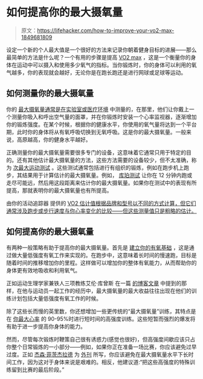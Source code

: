 # 如何提高你的最大摄氧量

> 原文：<https://lifehacker.com/how-to-improve-your-vo2-max-1849681809>

设定一个新的个人最大值是一个很好的方法来记录你朝着健身目标的进展——那么最简单的方法是什么呢？一个有用的步骤是提高 [VO2 max](https://lifehacker.com/what-is-vo2max-1845077747) ，这是一个衡量你的身体在运动中可以摄入和使用多少氧气的指标。当你锻炼时，你的身体可以利用的氧气越多，你的表现就会越好，无论你是在跑长跑还是进行网球或足球等运动。



## 如何测量你的最大摄氧量

你的 [最大摄氧量通常是在实验室或医疗环境](https://www.cnet.com/health/fitness/vo2-max-the-fitness-metric-that-can-help-you-run-faster-and-workout-harder/) 中测量的，在那里，他们让你戴上一个测量你吸入和呼出空气量的面罩，并在你锻炼时安装一个心率监视器，逐渐增加你的锻炼强度。在某个时候，根据你的健康水平，你使用的氧气量将达到一个平台期，此时你的身体将从有氧呼吸切换到无氧呼吸。这是你的最大摄氧量。一般来说，高原越高，你的健身水平越好。

正确测量你的最大摄氧量需要很多专门的设备，这意味着它通常只用于特定的目的。还有其他估计最大摄氧量的方法，这些方法需要的设备较少，但不太准确，称为 [次最大运动测试](https://www.healthline.com/health/vo2-max#measuring-it) 。这些测试通常包括进行有组织的锻炼，例如在跑步机上跑步，其结果用于计算估计的最大摄氧量。例如， [库珀测试](https://www.verywellfit.com/fitness-test-for-endurance-12-minute-run-3120264) 让你在 12 分钟内跑或走尽可能远，然后用这段距离来估计你的最大摄氧量。如果你在测试中的表现有所提高，那就表明你的最大摄氧量也有所提高。

由你的活动追踪器 提供的 [VO2 估计值根据品牌和型号以不同的方式计算，但它们通常涉及跑步或步行速度与你心率变化的比较——但这些测量值只是粗略的估计。](https://www.runnersworld.com/gear/a20856601/can-your-watch-estimate-your-vo2-max/)

## **如何提高你的最大摄氧量**

有两种一般策略有助于提高你的最大摄氧量。首先是 [建立你的有氧基础](https://www.outsideonline.com/health/running/training-advice/running-101/build-better-aerobic-base/) ，这是通过做大量低强度有氧工作来实现的。在跑步中，这意味着长时间的慢速跑，目标是随着时间的推移增加你的里程。这样做可以增加你的整体有氧能力，从而帮助你的身体更有效地吸收和利用氧气。

正如运动生理学家兼铁人三项教练艾伦·库曾斯 在一篇 [的博客文章](https://simplifaster.com/articles/how-trainable-is-vo2-max/) 中提到的那样，在他与运动员一起工作的经历中，最大摄氧量的最大收益往往出现在他们的训练计划包括大量低强度有氧工作的时候。

除了这些长而慢的英里数，你还想增加一些更传统的“最大摄氧量”训练，其特点是在 [你最大心率](https://www.healthline.com/health/exercise-fitness/how-to-improve-vo2-max#tips-to-improve) 的 90-95%时进行短时间的高强度训练。这些短暂而强烈的爆发将有助于进一步提高你身体的能力。

然而，尽管每次锻炼时鞭策自己很有诱惑力(感觉也很好)，但高强度间歇应该只占你整个日常锻炼的一小部分——例如，如果你正在准备一场比赛，你应该避免过早过度。正如 [杰森·菲茨杰拉德](https://www.outsideonline.com/byline/jason-fitzgerald/) 为 [外刊](https://www.outsideonline.com/health/running/training-advice/running-101/build-better-aerobic-base/) 所写，你应该避免在最大摄氧量水平下长时间工作，因为这对于身体来说是艰难的。相反，他建议道:“把这些高强度的特殊训练留到比赛的最后阶段。”
